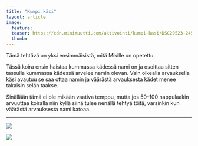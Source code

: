 ```yaml
---
title: "Kumpi käsi"
layout: article
image:
  feature:
  teaser: https://cdn.minimuutti.com/aktivointi/kumpi-kasi/DSC29523-245px.jpg
  thumb:
---
```


Tämä tehtävä on yksi ensimmäisistä, mitä Mikille on opetettu.

Tässä koira ensin haistaa kummassa kädessä nami on ja osoittaa sitten tassulla kummassa kädessä arvelee namin olevan. Vain oikealla arvauksella käsi avautuu se saa ottaa namin ja väärästä arvauksesta kädet menee takaisin selän taakse.

Sinällään tämä ei ole mikään vaativa temppu, mutta jos 50–100 nappulaakin arvuuttaa koiralla niin kyllä siinä tulee nenällä tehtyä töitä, varsinkin kun väärästä arvauksesta nami katoaa.

---

![](https://cdn.minimuutti.com/aktivointi/kumpi-kasi/DSC29521-800px.jpg)

![](https://cdn.minimuutti.com/aktivointi/kumpi-kasi/DSC29523-800px.jpg)
